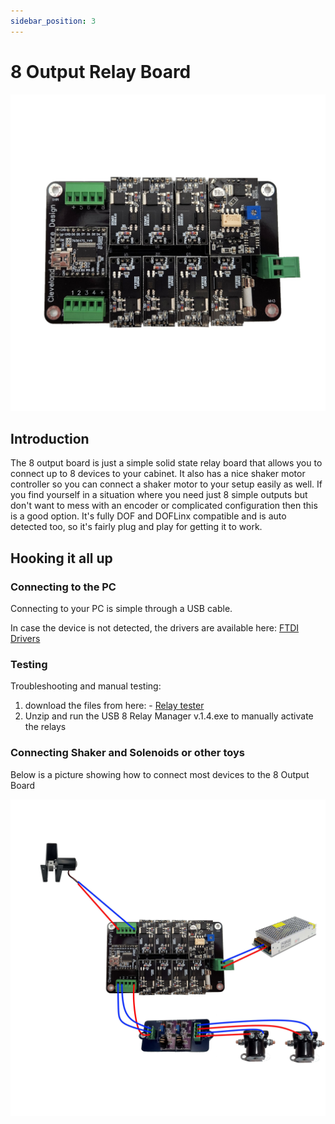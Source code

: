 ```yaml
---
sidebar_position: 3
---
```



# 8 Output Relay Board

![image](./img/sainsmart_board_1.jpg)

## Introduction

The 8 output board is just a simple solid state relay board that allows you to connect up to 8 devices to your cabinet. It also has a nice shaker motor controller so you can connect a shaker motor to your setup easily as well. If you find yourself in a situation where you need just 8 simple outputs but don't want to mess with an encoder or complicated configuration then this is a good option. It's fully DOF and DOFLinx compatible and is auto detected too, so it's fairly plug and play for getting it to work.


## Hooking it all up

### Connecting to the PC

Connecting to your PC is simple through a USB cable.

In case the device is not detected, the drivers are available here: [FTDI Drivers](./files/CDM21228_Setup.exe)

### Testing

Troubleshooting and manual testing:
1. download the files from here: - [Relay tester](./files/Sainsmart.zip)
2. Unzip and run the USB 8 Relay Manager v.1.4.exe to manually activate the relays

### Connecting Shaker and Solenoids or other toys

Below is a picture showing how to connect most devices to the 8 Output Board

![image](./img/sainsmart_board_3.jpg)
